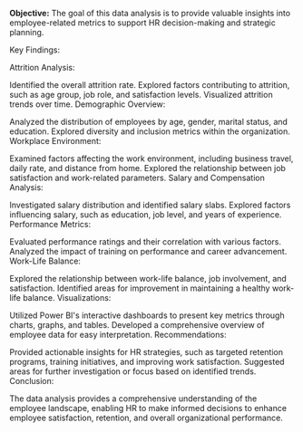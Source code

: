 <b>Objective:</b>
The goal of this data analysis is to provide valuable insights into employee-related metrics to support HR decision-making and strategic planning.

Key Findings:

Attrition Analysis:

Identified the overall attrition rate.
Explored factors contributing to attrition, such as age group, job role, and satisfaction levels.
Visualized attrition trends over time.
Demographic Overview:

Analyzed the distribution of employees by age, gender, marital status, and education.
Explored diversity and inclusion metrics within the organization.
Workplace Environment:

Examined factors affecting the work environment, including business travel, daily rate, and distance from home.
Explored the relationship between job satisfaction and work-related parameters.
Salary and Compensation Analysis:

Investigated salary distribution and identified salary slabs.
Explored factors influencing salary, such as education, job level, and years of experience.
Performance Metrics:

Evaluated performance ratings and their correlation with various factors.
Analyzed the impact of training on performance and career advancement.
Work-Life Balance:

Explored the relationship between work-life balance, job involvement, and satisfaction.
Identified areas for improvement in maintaining a healthy work-life balance.
Visualizations:

Utilized Power BI's interactive dashboards to present key metrics through charts, graphs, and tables.
Developed a comprehensive overview of employee data for easy interpretation.
Recommendations:

Provided actionable insights for HR strategies, such as targeted retention programs, training initiatives, and improving work satisfaction.
Suggested areas for further investigation or focus based on identified trends.
Conclusion:

The data analysis provides a comprehensive understanding of the employee landscape, enabling HR to make informed decisions to enhance employee satisfaction, retention, and overall organizational performance.
